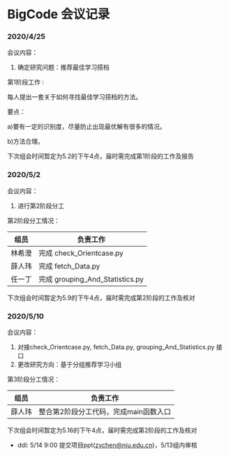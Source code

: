 # BigCode  会议记录

### 2020/4/25 
会议内容：
1.  确定研究问题：推荐最佳学习搭档

第1阶段工作 :

每人提出一套关于如何寻找最佳学习搭档的方法。

要点：

a)要有一定的识别度，尽量防止出现最优解有很多的情况。

b)方法合理。

下次组会时间暂定为5.2的下午4点，届时需完成第1阶段的工作及报告


### 2020/5/2
会议内容：
1. 进行第2阶段分工

第2阶段分工情况：

| 组员 | 负责工作                               |
| :------: | ---------------------------------------- |
|  林希澄  | 完成 check_Orientcase.py |
|  薛人玮  | 完成 fetch_Data.py |
|  任一丁  | 完成 grouping_And_Statistics.py  |

下次组会时间暂定为5.9的下午4点，届时需完成第2阶段的工作及核对


### 2020/5/10
会议内容：
1. 对接check_Orientcase.py, fetch_Data.py, grouping_And_Statistics.py 接口
2. 更改研究方向：基于分组推荐学习小组

第3阶段分工情况：

| 组员 | 负责工作                               |
| :------: | ---------------------------------------- |
|  薛人玮  | 整合第2阶段分工代码，完成main函数入口 |

下次组会时间暂定为5.16的下午4点，届时需完成第2阶段的工作及核对

* ddl: 5/14 9:00 提交项目ppt(zychen@nju.edu.cn)，5/13组内审核
